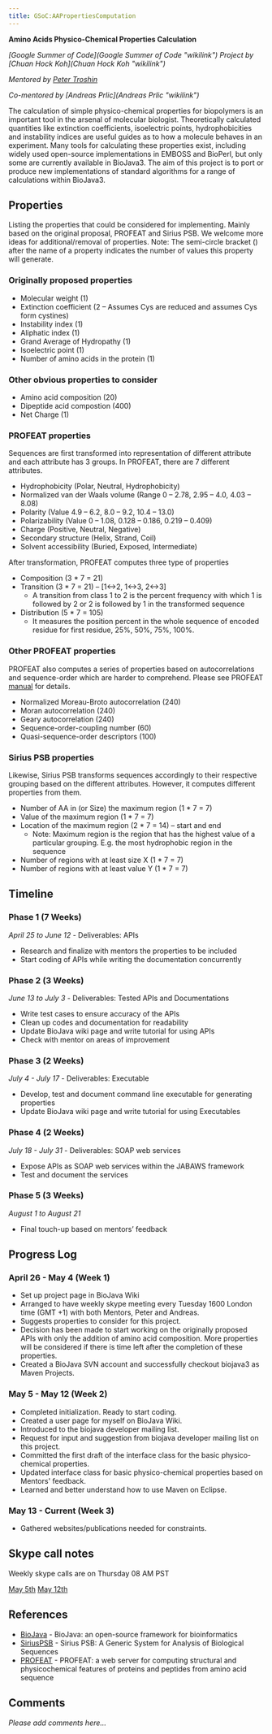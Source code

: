 ```yaml
---
title: GSoC:AAPropertiesComputation
---
```


**Amino Acids Physico-Chemical Properties Calculation**

*[Google Summer of Code](Google Summer of Code "wikilink") Project by
[Chuan Hock Koh](Chuan Hock Koh "wikilink")*

*Mentored by [Peter Troshin](http://biojava.org/wiki/User:Ptroshin)*

*Co-mentored by [Andreas Prlic](Andreas Prlic "wikilink")*

The calculation of simple physico-chemical properties for biopolymers is
an important tool in the arsenal of molecular biologist. Theoretically
calculated quantities like extinction coefficients, isoelectric points,
hydrophobicities and instability indices are useful guides as to how a
molecule behaves in an experiment. Many tools for calculating these
properties exist, including widely used open-source implementations in
EMBOSS and BioPerl, but only some are currently available in BioJava3.
The aim of this project is to port or produce new implementations of
standard algorithms for a range of calculations within BioJava3.

Properties
----------

Listing the properties that could be considered for implementing. Mainly
based on the original proposal, PROFEAT and Sirius PSB. We welcome more
ideas for additional/removal of properties. Note: The semi-circle
bracket () after the name of a property indicates the number of values
this property will generate.

### Originally proposed properties

-   Molecular weight (1)
-   Extinction coefficient (2 – Assumes Cys are reduced and assumes Cys
    form cystines)
-   Instability index (1)
-   Aliphatic index (1)
-   Grand Average of Hydropathy (1)
-   Isoelectric point (1)
-   Number of amino acids in the protein (1)

### Other obvious properties to consider

-   Amino acid composition (20)
-   Dipeptide acid compostion (400)
-   Net Charge (1)

### PROFEAT properties

Sequences are first transformed into representation of different
attribute and each attribute has 3 groups. In PROFEAT, there are 7
different attributes.

-   Hydrophobicity (Polar, Neutral, Hydrophobicity)
-   Normalized van der Waals volume (Range 0 – 2.78, 2.95 – 4.0, 4.03 –
    8.08)
-   Polarity (Value 4.9 – 6.2, 8.0 – 9.2, 10.4 – 13.0)
-   Polarizability (Value 0 – 1.08, 0.128 – 0.186, 0.219 – 0.409)
-   Charge (Positive, Neutral, Negative)
-   Secondary structure (Helix, Strand, Coil)
-   Solvent accessibility (Buried, Exposed, Intermediate)

After transformation, PROFEAT computes three type of properties

-   Composition (3 \* 7 = 21)
-   Transition (3 \* 7 = 21) – [1\<-\>2, 1\<-\>3, 2\<-\>3]
    -   A transition from class 1 to 2 is the percent frequency with
        which 1 is followed by 2 or 2 is followed by 1 in the
        transformed sequence
-   Distribution (5 \* 7 = 105)
    -   It measures the position percent in the whole sequence of
        encoded residue for first residue, 25%, 50%, 75%, 100%.

### Other PROFEAT properties

PROFEAT also computes a series of properties based on autocorrelations
and sequence-order which are harder to comprehend. Please see PROFEAT
[manual](http://jing.cz3.nus.edu.sg/prof/prof_manual.pdf) for details.

-   Normalized Moreau-Broto autocorrelation (240)
-   Moran autocorrelation (240)
-   Geary autocorrelation (240)
-   Sequence-order-coupling number (60)
-   Quasi-sequence-order descriptors (100)

### Sirius PSB properties

Likewise, Sirius PSB transforms sequences accordingly to their
respective grouping based on the different attributes. However, it
computes different properties from them.

-   Number of AA in (or Size) the maximum region (1 \* 7 = 7)
-   Value of the maximum region (1 \* 7 = 7)
-   Location of the maximum region (2 \* 7 = 14) – start and end
    -   Note: Maximum region is the region that has the highest value of
        a particular grouping. E.g. the most hydrophobic region in the
        sequence
-   Number of regions with at least size X (1 \* 7 = 7)
-   Number of regions with at least value Y (1 \* 7 = 7)

Timeline
--------

### Phase 1 (7 Weeks)

*April 25 to June 12* - Deliverables: APIs

-   Research and finalize with mentors the properties to be included
-   Start coding of APIs while writing the documentation concurrently

### Phase 2 (3 Weeks)

*June 13 to July 3* - Deliverables: Tested APIs and Documentations

-   Write test cases to ensure accuracy of the APIs
-   Clean up codes and documentation for readability
-   Update BioJava wiki page and write tutorial for using APIs
-   Check with mentor on areas of improvement

### Phase 3 (2 Weeks)

*July 4 - July 17* - Deliverables: Executable

-   Develop, test and document command line executable for generating
    properties
-   Update BioJava wiki page and write tutorial for using Executables

### Phase 4 (2 Weeks)

*July 18 - July 31* - Deliverables: SOAP web services

-   Expose APIs as SOAP web services within the JABAWS framework
-   Test and document the services

### Phase 5 (3 Weeks)

*August 1 to August 21*

-   Final touch-up based on mentors’ feedback

Progress Log
------------

### April 26 - May 4 (Week 1)

-   Set up project page in BioJava Wiki
-   Arranged to have weekly skype meeting every Tuesday 1600 London time
    (GMT +1) with both Mentors, Peter and Andreas.
-   Suggests properties to consider for this project.
-   Decision has been made to start working on the originally proposed
    APIs with only the addition of amino acid composition. More
    properties will be considered if there is time left after the
    completion of these properties.
-   Created a BioJava SVN account and successfully checkout biojava3 as
    Maven Projects.

### May 5 - May 12 (Week 2)

-   Completed initialization. Ready to start coding.
-   Created a user page for myself on BioJava Wiki.
-   Introduced to the biojava developer mailing list.
-   Request for input and suggestion from biojava developer mailing list
    on this project.
-   Committed the first draft of the interface class for the basic
    physico-chemical properties.
-   Updated interface class for basic physico-chemical properties based
    on Mentors' feedback.
-   Learned and better understand how to use Maven on Eclipse.

### May 13 - Current (Week 3)

-   Gathered websites/publications needed for constraints.

Skype call notes
----------------

Weekly skype calls are on Thursday 08 AM PST

[May 5th](aapropsSkype_20110505 "wikilink") [May
12th](aapropsSkype_20110512 "wikilink")

References
----------

-   [BioJava](http://bioinformatics.oxfordjournals.org/content/24/18/2096.abstract) -
    BioJava: an open-source framework for bioinformatics
-   [SiriusPSB](http://www.worldscinet.com/jbcb/07/0706/S0219720009004436.html) -
    Sirius PSB: A Generic System for Analysis of Biological Sequences
-   [PROFEAT](http://nar.oxfordjournals.org/content/34/suppl_2/W32.abstract) -
    PROFEAT: a web server for computing structural and physicochemical
    features of proteins and peptides from amino acid sequence

Comments
--------

*Please add comments here...*
